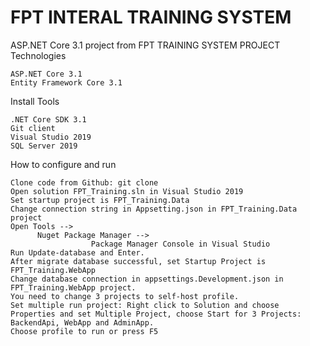 # FPT INTERAL TRAINING SYSTEM

ASP.NET Core 3.1 project from FPT TRAINING SYSTEM PROJECT
Technologies

    ASP.NET Core 3.1
    Entity Framework Core 3.1

Install Tools

    .NET Core SDK 3.1
    Git client
    Visual Studio 2019
    SQL Server 2019

How to configure and run

    Clone code from Github: git clone 
    Open solution FPT_Training.sln in Visual Studio 2019
    Set startup project is FPT_Training.Data
    Change connection string in Appsetting.json in FPT_Training.Data project
    Open Tools --> 
          Nuget Package Manager --> 
                      Package Manager Console in Visual Studio
    Run Update-database and Enter.
    After migrate database successful, set Startup Project is FPT_Training.WebApp
    Change database connection in appsettings.Development.json in FPT_Training.WebApp project.
    You need to change 3 projects to self-host profile.
    Set multiple run project: Right click to Solution and choose Properties and set Multiple Project, choose Start for 3 Projects: BackendApi, WebApp and AdminApp.
    Choose profile to run or press F5
